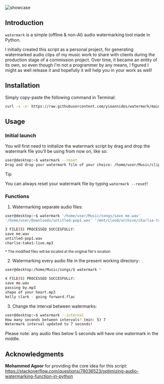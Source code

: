![showcase](https://github.com/user-attachments/assets/63dbd3d9-218b-40b1-b5a0-1f86a33714f4)

## Introduction

`watermark` is a simple (offline & non-AI) audio watermarking tool made in Python.

I initially created this script as a personal project, for generating watermarked audio clips of my music work to share with clients during the production stage of a commission project.
Over time, it became an entity of its own, so even though I'm not a programmer by any means, I figured I might as well release it and hopefully it will help you in your work as well!

## Installation

Simply copy-paste the following command in Terminal:
```sh
curl -s -o- https://raw.githubusercontent.com/yioannides/watermark/main/install.sh | bash
```
## Usage

### Initial launch

You will first need to initialize the watermark script by drag and drop the watermark file you'll be using from now on, like so:

```sh
user@desktop:~$ watermark --reset
Drag and drop your watermark file of your choice: /home/user/Music/clips/watermark1.wav
```
> [!TIP]
> You can always reset your watermark file by typing `watermark --reset`!

### Functions

1. Watermarking separate audio files:
```sh
user@desktop:~$ watermark '/home/user/Music/songs/save me.wav'
'/home/user/Downloads/untitled-pop1.wav' '/mnt/cloud/archive/charlie-take1-live.mp3'

3 FILE(S) PROCESSED SUCCESFULLY:
save me.wav
untitled-pop1.wav
charlie-take1-live.mp3
```
<sup>* The modified files will be located at the original file's location

2. Watermarking every audio file in the present working directory:
```sh
user@desktop:/home/Music/songs/$ watermark *

4 FILE(S) PROCESSED SUCCESFULLY:
save me.wav
passing by.mp3
shape of your heart.mp3
kelly clark - going forward.flac
```
3. Change the interval between watermarks:
```sh
user@desktop:~$ watermark --interval
How many seconds between intervals? (min: 5) 7
Watermark interval updated to 7 seconds!
```
Please note: any audio files below 5 seconds will have one watermark in the middle.

## Acknowledgments

<b>Mohammed Agoor</b> for providing the core idea for this script: https://stackoverflow.com/questions/78036523/optimizing-audio-watermarking-function-in-python
